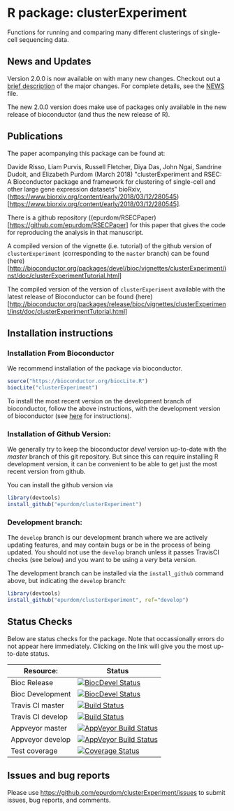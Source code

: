 # R package: clusterExperiment

Functions for running and comparing many different clusterings of single-cell sequencing data.

## News and Updates

Version 2.0.0 is now available on with many new changes. Checkout out a [brief description](https://github.com/epurdom/clusterExperiment/blob/master/update2.0.md) of the major changes. For complete details, see the [NEWS](https://github.com/epurdom/clusterExperiment/blob/master/NEWS) file.

The new 2.0.0 version does make use of packages only available in the new release of bioconductor (and thus the new release of R).

## Publications

The paper acompanying this package can be found at:

Davide Risso, Liam Purvis, Russell Fletcher, Diya Das, John Ngai, Sandrine Dudoit, and Elizabeth Purdom (March 2018) "clusterExperiment and RSEC: A Bioconductor package and framework for clustering of single-cell and other large gene expression datasets" bioRxiv, (https://www.biorxiv.org/content/early/2018/03/12/280545)[https://www.biorxiv.org/content/early/2018/03/12/280545].

There is a github repository ((epurdom/RSECPaper)[https://github.com/epurdom/RSECPaper] for this paper that gives the code for reproducing the analysis in that manuscript.

A compiled version of the vignette (i.e. tutorial) of the github version of `clusterExperiment` (corresponding to the `master` branch) can be found (here)[http://bioconductor.org/packages/devel/bioc/vignettes/clusterExperiment/inst/doc/clusterExperimentTutorial.html] 

The compiled version of the version of `clusterExperiment` available with the latest release of Bioconductor can be found (here)[http://bioconductor.org/packages/release/bioc/vignettes/clusterExperiment/inst/doc/clusterExperimentTutorial.html] 

## Installation instructions

### Installation From Bioconductor

We recommend installation of the package via bioconductor.

```r
source("https://bioconductor.org/biocLite.R")
biocLite("clusterExperiment")
```

To install the most recent version on the development branch of bioconductor, follow the above instructions, with the development version of bioconductor (see  [here](https://www.bioconductor.org/developers/how-to/useDevel/) for instructions).

### Installation of Github Version:

We generally try to keep the bioconductor *devel* version up-to-date with the *master* branch of this git repository. But since this can require installing R development version, it can be convenient to be able to get just the most recent version from github. 

You can install the github version via

```r
library(devtools)
install_github("epurdom/clusterExperiment")
```

### Development branch:

The `develop` branch is our development branch where we are actively updating features, and may contain bugs or be in the process of being updated. You should not use the `develop` branch unless it passes TravisCI checks (see below) and you want to be using a *very* beta version.

The development branch can be installed via the `install_github` command above, but indicating the `develop` branch:

```r
library(devtools)
install_github("epurdom/clusterExperiment", ref="develop")
```

## Status Checks

Below are status checks for the package. Note that occassionally errors do not appear here immediately. Clicking on the link will give you the most up-to-date status.

| Resource:     |  Status   |
| ------------- | ------------ |
| Bioc Release  | [![BiocDevel Status](http://bioconductor.org/shields/build/release/bioc/clusterExperiment.svg)](http://bioconductor.org/checkResults/release/bioc-LATEST/clusterExperiment/)|
| Bioc Development  | [![BiocDevel Status](http://bioconductor.org/shields/build/devel/bioc/clusterExperiment.svg)](http://bioconductor.org/checkResults/devel/bioc-LATEST/clusterExperiment/)|
| Travis CI master   | [![Build Status](https://travis-ci.org/epurdom/clusterExperiment.svg?branch=master)](https://travis-ci.org/epurdom/clusterExperiment) |
| Travis CI develop   | [![Build Status](https://travis-ci.org/epurdom/clusterExperiment.svg?branch=develop)](https://travis-ci.org/epurdom/clusterExperiment) |
| Appveyor master | [![AppVeyor Build Status](https://ci.appveyor.com/api/projects/status/github/epurdom/clusterExperiment?branch=master&svg=true)](https://ci.appveyor.com/project/epurdom/clusterExperiment) |
| Appveyor develop | [![AppVeyor Build Status](https://ci.appveyor.com/api/projects/status/github/epurdom/clusterExperiment?branch=develop&svg=true)](https://ci.appveyor.com/project/epurdom/clusterExperiment) |
| Test coverage |  [![Coverage Status](https://coveralls.io/repos/github/epurdom/clusterExperiment/badge.svg?branch=develop)](https://coveralls.io/github/epurdom/clusterExperiment?branch=develop) |

## Issues and bug reports

Please use https://github.com/epurdom/clusterExperiment/issues to submit issues, bug reports, and comments.
